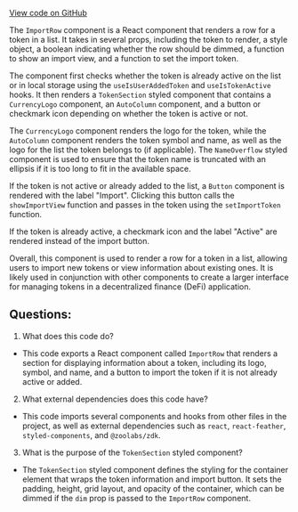 [View code on GitHub](zoo-labs/zoo/blob/master/core/src/modals/SearchModal/ImportRow.tsx)

The `ImportRow` component is a React component that renders a row for a token in a list. It takes in several props, including the token to render, a style object, a boolean indicating whether the row should be dimmed, a function to show an import view, and a function to set the import token.

The component first checks whether the token is already active on the list or in local storage using the `useIsUserAddedToken` and `useIsTokenActive` hooks. It then renders a `TokenSection` styled component that contains a `CurrencyLogo` component, an `AutoColumn` component, and a button or checkmark icon depending on whether the token is active or not.

The `CurrencyLogo` component renders the logo for the token, while the `AutoColumn` component renders the token symbol and name, as well as the logo for the list the token belongs to (if applicable). The `NameOverflow` styled component is used to ensure that the token name is truncated with an ellipsis if it is too long to fit in the available space.

If the token is not active or already added to the list, a `Button` component is rendered with the label "Import". Clicking this button calls the `showImportView` function and passes in the token using the `setImportToken` function.

If the token is already active, a checkmark icon and the label "Active" are rendered instead of the import button.

Overall, this component is used to render a row for a token in a list, allowing users to import new tokens or view information about existing ones. It is likely used in conjunction with other components to create a larger interface for managing tokens in a decentralized finance (DeFi) application.
## Questions: 
 1. What does this code do?
- This code exports a React component called `ImportRow` that renders a section for displaying information about a token, including its logo, symbol, and name, and a button to import the token if it is not already active or added.

2. What external dependencies does this code have?
- This code imports several components and hooks from other files in the project, as well as external dependencies such as `react`, `react-feather`, `styled-components`, and `@zoolabs/zdk`.

3. What is the purpose of the `TokenSection` styled component?
- The `TokenSection` styled component defines the styling for the container element that wraps the token information and import button. It sets the padding, height, grid layout, and opacity of the container, which can be dimmed if the `dim` prop is passed to the `ImportRow` component.